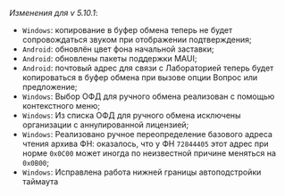 _Изменения для v 5.10.1_:
- `Windows`: копирование в буфер обмена теперь не будет сопровождаться звуком при отображении подтверждения;
- `Android`: обновлён цвет фона начальной заставки;
- `Android`: обновлены пакеты поддержки MAUI;
- `Android`: почтовый адрес для связи с Лабораторией теперь будет копироваться в буфер обмена при вызове опции Вопрос или предложение;
- `Windows`: Выбор ОФД для ручного обмена реализован с помощью контекстного меню;
- `Windows`: Из списка ОФД для ручного обмена исключены организации с аннулированной лицензией;
- `Windows`: Реализовано ручное переопределение базового адреса чтения архива ФН: оказалось, что у ФН `72844405` этот адрес при норме `0x0C00` может иногда по неизвестной причине меняться на `0x0B00`;
- `Windows`: Исправлена работа нижней границы автоподстройки таймаута
